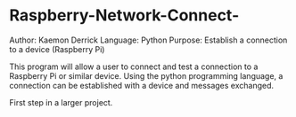 # Raspberry-Network-Connect-

Author: Kaemon Derrick
Language: Python
Purpose: Establish a connection to a device (Raspberry Pi)


This program will allow a user to connect and test a connection to a Raspberry Pi or similar device. Using the python programming language, a connection can be established with a device and messages exchanged.

First step in a larger project.
